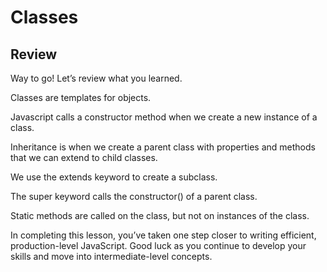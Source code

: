 # Classes

## Review

Way to go! Let’s review what you learned.

Classes are templates for objects.

Javascript calls a constructor method when we create a new instance of a class.

Inheritance is when we create a parent class with properties and methods that we can extend to child classes.

We use the extends keyword to create a subclass.

The super keyword calls the constructor() of a parent class.

Static methods are called on the class, but not on instances of the class.

In completing this lesson, you’ve taken one step closer to writing efficient, production-level JavaScript. Good luck as you continue to develop your skills and move into intermediate-level concepts.
